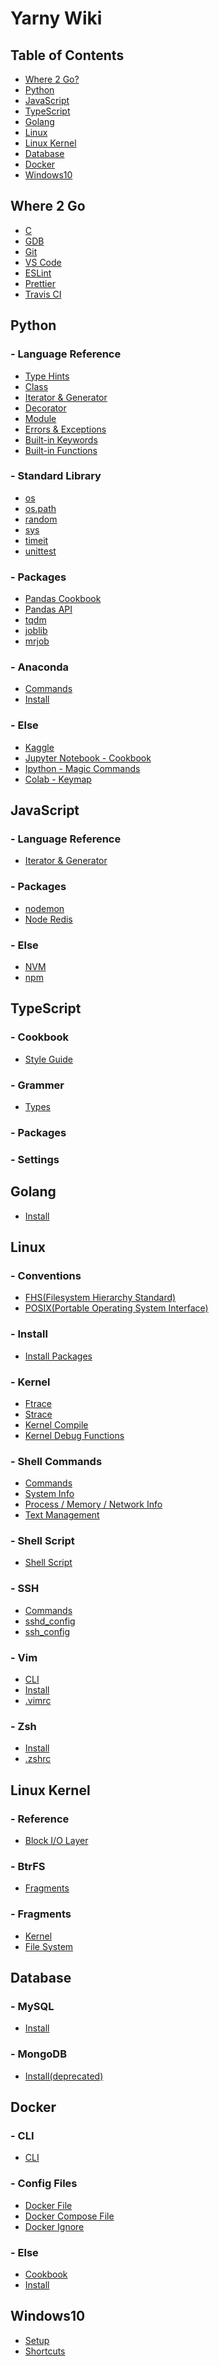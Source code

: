 Yarny Wiki
==========

Table of Contents
-----------------

- [Where 2 Go?](#where-2-go)
- [Python](#python)
- [JavaScript](#javascript)
- [TypeScript](#typescript)
- [Golang](#golang)
- [Linux](#linux)
- [Linux Kernel](#linux-kernel)
- [Database](#database)
- [Docker](#docker)
- [Windows10](#windows10)

Where 2 Go
----------

- [C](./where/c.md)
- [GDB](./where/gdb.md)
- [Git](./where/git.md)
- [VS Code](./where/vscode.md)
- [ESLint](./where/eslint.md)
- [Prettier](./where/prettier.md)
- [Travis CI](./where/travis_ci.md)
<!-- - [Hadoop](./where/hadoop.md) -->

Python
------

### - Language Reference
- [Type Hints](./python/language_reference/type_hints.md)
- [Class](./python/language_reference/class.md)
- [Iterator & Generator](./python/language_reference/iterator_&_generator.md)
- [Decorator](./python/language_reference/decorator.md)
- [Module](./python/language_reference/module.md)
- [Errors & Exceptions](./python/language_reference/errors_&_exceptions.md)
- [Built-in Keywords](./python/language_reference/built-in_keywords.md)
- [Built-in Functions](./python/language_reference/built-in_functions.md)
### - Standard Library
- [os](./python/library/os.md)
- [os.path](./python/library/os.path.md)
- [random](./python/library/random.md)
- [sys](./python/library/sys.md)
- [timeit](./python/library/timeit.md)
- [unittest](./python/library/unittest.md)
### - Packages
- [Pandas Cookbook](./python/packages/pandas_cookbook.md)
- [Pandas API](./python/packages/pandas_api.md)
- [tqdm](./python/packages/tqdm.md)
- [joblib](./python/packages/joblib.md)
- [mrjob](./python/packages/mrjob.md)
<!-- - [NumPy](./python/packages/numpy.md) -->
### - Anaconda
- [Commands](./python/anaconda/commands.md)
- [Install](./python/anaconda/install.md)
### - Else
- [Kaggle](./python/else/kaggle.md)
- [Jupyter Notebook - Cookbook](./python/else/jupyter_notebook_cookbook.md)
- [Ipython - Magic Commands](./python/else/ipython_magic_commands.md)
- [Colab - Keymap](./python/else/colab_keymap.md)

JavaScript
----------

### - Language Reference
- [Iterator & Generator](./javascript/language_reference/iterator_&_generator.md)
### - Packages
<!-- - [Express](./javascript/packages/express.md) -->
- [nodemon](./javascript/packages/nodemon.md)
- [Node Redis](./javascript/packages/node_redis.md)
### - Else
- [NVM](./javascript/else/nvm.md)
- [npm](./javascript/else/npm.md)

TypeScript
----------

### - Cookbook
- [Style Guide](./typescript/cookbook/style_guide.md)
### - Grammer
- [Types](./typescript/grammer/types.md)
<!-- - [Else](./typescript/grammer/else.md) -->
### - Packages
<!-- - [NestJs](./typescript/packages/nestjs.md) -->
### - Settings
<!-- - [tsconfig.json](./typescript/settings/tsconfigjson.md) -->

Golang
------

<!-- - [Grammer](./golang/grammer.md) -->
- [Install](./golang/install.md)

Linux
-----

### - Conventions
- [FHS(Filesystem Hierarchy Standard)](./linux/conventions/fhs.md)
- [POSIX(Portable Operating System Interface)](./linux/conventions/posix.md)
### - Install
- [Install Packages](./linux/install/install_packages.md)
### - Kernel
- [Ftrace](./linux/kernel/ftrace.md)
- [Strace](./linux/kernel/strace.md)
- [Kernel Compile](./linux/kernel/compile.md)
- [Kernel Debug Functions](./linux/kernel/debug_funcs.md)
### - Shell Commands
- [Commands](./linux/shell_commands/commands.md)
- [System Info](./linux/shell_commands/system_info.md)
- [Process / Memory / Network Info](./linux/shell_commands/process_memory_network_info.md)
- [Text Management](./linux/shell_commands/text_management.md)
### - Shell Script
- [Shell Script](./linux/shell_script/shell_script.md)
### - SSH
- [Commands](./linux/ssh/commands.md)
- [sshd_config](./linux/ssh/sshd_config.md)
- [ssh_config](./linux/ssh/ssh_config.md)
### - Vim
- [CLI](./linux/vim/cli.md)
- [Install](./linux/vim/install.md)
- [.vimrc](https://github.com/ehsqjfwk99999/_yarny-archieve/blob/master/.ksy-settings/ksy-vimrc)
### - Zsh
- [Install](./linux/zsh/install.md)
- [.zshrc](https://github.com/ehsqjfwk99999/_yarny-archieve/blob/master/.ksy-settings/ksy-zshrc)

Linux Kernel
------------
### - Reference
- [Block I/O Layer](./linux_kernel/reference/block_io_layer.md)
### - BtrFS
- [Fragments](./linux_kernel/btrfs/fragments.md)
### - Fragments
- [Kernel](./linux_kernel/fragments/kernel.md)
- [File System](./linux_kernel/fragments/fs.md)

Database
--------

### - MySQL
- [Install](./database/mysql/install.md)
### - MongoDB
- [Install(deprecated)](./database/mongodb/install.md)

Docker
------
### - CLI
- [CLI](./docker/cli.md)
### - Config Files
- [Docker File](./docker/docker_file.md)
- [Docker Compose File](./docker/docker_compose_file.md)
- [Docker Ignore](./docker/docker_ignore.md)
### - Else
- [Cookbook](./docker/cookbook.md)
- [Install](./docker/install.md)

Windows10
---------
- [Setup](./windows10/setup.md)
- [Shortcuts](./windows10/shortcuts.md)
